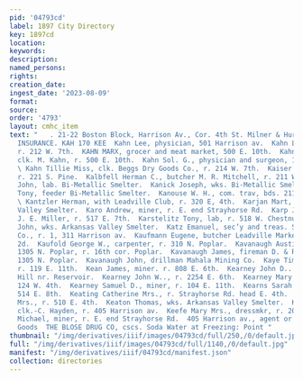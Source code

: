 ```yaml
---
pid: '04793cd'
label: 1897 City Directory
key: 1897cd
location: 
keywords: 
description: 
named_persons: 
rights: 
creation_date: 
ingest_date: '2023-08-09'
format: 
source: 
order: '4793'
layout: cmhc_item
text: "   . 21-22 Boston Block, Harrison Av., Cor. 4th St. Milner & Hur ' PLATE GLASS
  INSURANCE. KAH 170 KEE  Kahn Lee, physician, 501 Harrison av.  Kahn Lee J., salesman,
  r. 212 W. 7th.  KAHN MARX, grocer and meat market, 500 E. 10th.  Kahn May Miss,
  clk. M. Kahn, r. 500 E. 10th.  Kahn Sol. G., physician and surgeon, 120 W. 7th.
  \ Kahn Tillie Miss, clk. Beggs Dry Goods Co., r. 214 W. 7th.  Kaiser Nick, lab,
  r. 221 S. Pine.  Kalbfell Herman C., butcher M. R. Mitchell, r. 211 W. 3d.  Kanick
  John, lab. Bi-Metallic Smelter.  Kanick Joseph, wks. Bi-Metallic Smelter.  Kanick
  Tony, feeder Bi-Metallic Smelter.  Kanouse W. H., com. trav, bds. 211 N. Spruce.
  \ Kantzler Herman, with Leadville Club, r. 320 E, 4th.  Karjan Mart, wks. Arkansas
  Valley Smelter.  Karo Andrew, miner, r. E. end Strayhorse Rd.  Karp John, baker
  J. E. Miller, r. 517 E. 7th.  Karstelitz Tony, lab, r. 518 W. Chestnut.  Kastchan
  John, wks. Arkansas Valley Smelter.  Katz Emanuel, sec’y and treas. Schayer Mercantile
  Co., r. 1, 311 Harrison av.  Kaufmann Eugene, butcher Leadville Market, r. 305 W.
  2d.  Kaufold George W., carpenter, r. 310 N. Poplar.  Kavanaugh Austin J., saloon,
  1305 N. Poplar, r. 16th cor. Poplar.  Kavanaugh James, fireman D. & R.G. R.R., r.
  1305 N. Poplar.  Kavanaugh John, drillman Mahala Mining Co.  Kaye Timothy, car trimmer,
  r. 119 E. 11th.  Kean James, miner. r. 808 E. 6th.  Kearney John D.. miner, r. Carbonate
  Hill nr. Reservoir.  Kearney John W.., r. 2254 E. 6th.  Kearney Mary Miss, r. rear
  124 W. 4th.  Kearney Samuel D., miner, r. 104 E. 11th.  Kearns Sarah A. Mrs., r.
  514 E. 8th.  Keating Catherine Mrs., r. Strayhorse Rd. head E. 4th.  Keating Mary
  Mrs., r. 510 E. 4th.  Keaton Thomas, wks. Arkansas Valley Smelter.  Keck George,
  clk.-C. Hayden, r. 405 Harrison av.  Keefe Mary Mrs., dressmkr, r. 200 W. 3d.  Keelan
  Michael, miner, r. E. end Strayhorse Rd.  405 Harrison av., agent or Balnard’s Sporting
  Goods  THE BLOSE DRUG CO, cscs. Soda Water at Freezing: Point "
thumbnail: "/img/derivatives/iiif/images/04793cd/full/250,/0/default.jpg"
full: "/img/derivatives/iiif/images/04793cd/full/1140,/0/default.jpg"
manifest: "/img/derivatives/iiif/04793cd/manifest.json"
collection: directories
---
```


